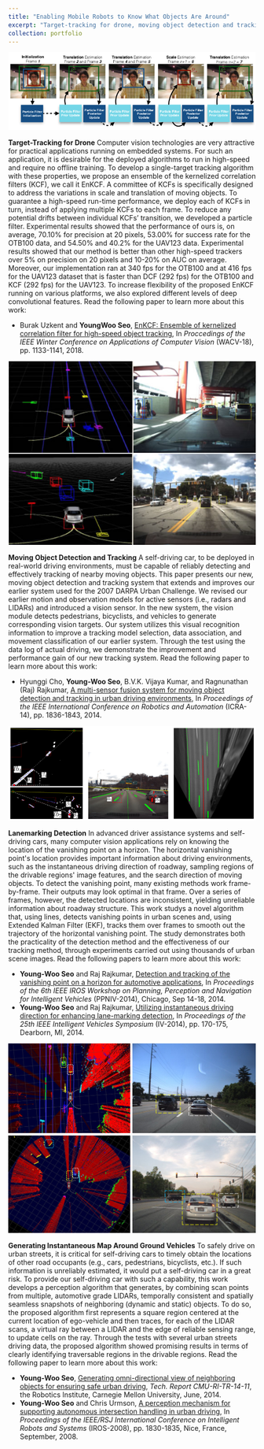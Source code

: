 ```yaml
---
title: "Enabling Mobile Robots to Know What Objects Are Around"
excerpt: "Target-tracking for drone, moving object detection and tracking, lanemarking detection, vanishing point tracking for road geometry understanding, generating instantaneous map around ground vehicles."
collection: portfolio
---
```


<img src="/images/en-kcf.png"/>

**Target-Tracking for Drone** Computer vision technologies are very attractive for practical applications running on embedded systems. For such an application, it is desirable for the deployed algorithms to run in high-speed and require no offline training. To develop a single-target tracking algorithm with these properties, we propose an ensemble of the kernelized correlation filters (KCF), we call it EnKCF. A committee of KCFs is specifically designed to address the variations in scale and translation of moving objects. To guarantee a high-speed run-time performance, we deploy each of KCFs in turn, instead of applying multiple KCFs to each frame. To reduce any potential drifts between individual KCFs’ transition, we developed a particle filter. Experimental results showed that the performance of ours is, on average, 70.10% for precision at 20 pixels, 53.00% for success rate for the OTB100 data, and 54.50% and 40.2% for the UAV123 data. Experimental results showed that our method is better than other high-speed trackers over 5% on precision on 20 pixels and 10-20% on AUC on average. Moreover, our implementation ran at 340 fps for the OTB100 and at 416 fps for the UAV123 dataset that is faster than DCF (292 fps) for the OTB100 and KCF (292 fps) for the UAV123. To increase flexibility of the proposed EnKCF running on various platforms, we also explored different levels of deep convolutional features. Read the following paper to learn more about this work: 
* Burak Uzkent and **YoungWoo Seo**, [EnKCF: Ensemble of kernelized correlation filter for high-speed object tracking](/files/enkcf.pdf), In *Proccedings of the IEEE Winter Conference on Applications of Computer Vision* (WACV-18), pp. 1133-1141, 2018.

<img src="/images/moving-object-detection-tracking.jpg"/>

**Moving Object Detection and Tracking** A self-driving car, to be deployed in real-world driving environments, must be capable of reliably detecting and effectively tracking of nearby moving objects. This paper presents our new, moving object detection and tracking system that extends and improves our earlier system used for the 2007 DARPA Urban Challenge. We revised our earlier motion and observation models for active sensors (i.e., radars and LIDARs) and introduced a vision sensor. In the new system, the vision module detects pedestrians, bicyclists, and vehicles to generate corresponding vision targets. Our system utilizes this visual recognition information to improve a tracking model selection, data association, and movement classification of our earlier system. Through the test using the data log of actual driving, we demonstrate the improvement and performance gain of our new tracking system. Read the following paper to learn more about this work:
* Hyunggi Cho, **Young-Woo Seo**, B.V.K. Vijaya Kumar, and Ragnunathan (Raj) Rajkumar, [A multi-sensor fusion system for moving object detection and tracking in urban driving environments](https://ieeexplore.ieee.org/document/6907100/), In *Proceedings of the IEEE International Conference on Robotics and Automation* (ICRA-14), pp. 1836-1843, 2014.

<img src="/images/instantaneous-driving-direction.png"/> 

**Lanemarking Detection** In advanced driver assistance systems and self-driving cars, many computer vision applications rely on knowing the location of the vanishing point on a horizon. The horizontal vanishing point's location provides important information about driving environments, such as the instantaneous driving direction of roadway, sampling regions of the drivable regions' image features, and the search direction of moving objects. To detect the vanishing point, many existing methods work frame-by-frame. Their outputs may look optimal in that frame. Over a series of frames, however, the detected locations are inconsistent, yielding unreliable information about roadway structure. This work studys a novel algorithm that, using lines, detects vanishing points in urban scenes and, using Extended Kalman Filter (EKF), tracks them over frames to smooth out the trajectory of the horizontal vanishing point. The study demonstrates both the practicality of the detection method and the effectiveness of our tracking method, through experiments carried out using thousands of urban scene images. Read the following papers to learn more about this work:
* **Young-Woo Seo** and Raj Rajkumar, [Detection and tracking of the vanishing point on a horizon for automotive applications](http://www.cs.cmu.edu/~youngwoo/doc/ppniv-14-ywseo.pdf), In *Proceedings of the 6th IEEE IROS Workshop on Planning, Perception and Navigation for Intelligent Vehicles* (PPNIV-2014), Chicago, Sep 14-18, 2014.
* **Young-Woo Seo** and Raj Rajkumar, [Utilizing instantaneous driving direction for enhancing lane-marking detection](https://ieeexplore.ieee.org/document/6856467/), In *Proceedings of the 25th IEEE Intelligent Vehicles Symposium* (IV-2014), pp. 170-175, Dearborn, MI, 2014.
 
<img src="/images/omni-view.jpg"/> 
 
 **Generating Instantaneous Map Around Ground Vehicles** To safely drive on urban streets, it is critical for self-driving cars to timely obtain the locations of other road occupants (e.g., cars, pedestrians, bicyclists, etc.). If such information is unreliably estimated, it would put a self-driving car in a great risk. To provide our self-driving car with such a capability, this work develops a perception algorithm that generates, by combining scan points from multiple, automotive grade LIDARs, temporally consistent and spatially seamless snapshots of neighboring (dynamic and static) objects. To do so, the proposed algorithm first represents a square region centered at the current location of ego-vehicle and then traces, for each of the LIDAR scans, a virtual ray between a LIDAR and the edge of reliable sensing range, to update cells on the ray. Through the tests with several urban streets driving data, the proposed algorithm showed promising results in terms of clearly identifying traversable regions in the drivable regions. Read the following paper to learn more about this work:
 * **Young-Woo Seo**, [Generating omni-directional view of neighboring objects for ensuring safe urban driving](https://www.ri.cmu.edu/publications/generating-omni-directional-view-of-neighboring-objects-for-ensuring-safe-urban-driving/), *Tech. Report CMU-RI-TR-14-11*, the Robotics Institute, Carnegie Mellon University, June, 2014.
 * **Young-Woo Seo** and Chris Urmson, [A perception mechanism for supporting autonomous intersection handling in urban driving](https://ieeexplore.ieee.org/document/4651162/), In *Proceedings of the IEEE/RSJ International Conference on Intelligent Robots and Systems* (IROS-2008), pp. 1830-1835, Nice, France, September, 2008.